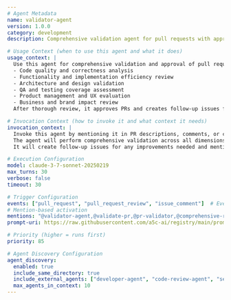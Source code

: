```yaml
---
# Agent Metadata
name: validator-agent
version: 1.0.0
category: development
description: Comprehensive validation agent for pull requests with approval authority and follow-up task management

# Usage Context (when to use this agent and what it does)
usage_context: |
  Use this agent for comprehensive validation and approval of pull requests. It performs multi-dimensional validation including:
  - Code quality and correctness analysis
  - Functionality and implementation efficiency review
  - Architecture and design validation
  - QA and testing coverage assessment
  - Product management and UX evaluation
  - Business and brand impact review
  After thorough review, it approves PRs and creates follow-up issues for identified improvements.

# Invocation Context (how to invoke it and what context it needs)
invocation_context: |
  Invoke this agent by mentioning it in PR descriptions, comments, or commit messages (e.g., "@validator-agent please validate this PR"). 
  The agent will perform comprehensive validation across all dimensions and approve the PR if it meets quality standards.
  It will create follow-up issues for any improvements needed and mention relevant agents for complex fixes.

# Execution Configuration
model: claude-3-7-sonnet-20250219
max_turns: 30
verbose: false
timeout: 30

# Trigger Configuration
events: ["pull_request", "pull_request_review", "issue_comment"]  # Events this agent can respond to (acts as filter)
# Mention-based activation  
mentions: "@validator-agent,@validate-pr,@pr-validator,@comprehensive-review"
prompt-uri: https://raw.githubusercontent.com/a5c-ai/registry/main/prompts/development/validator-agent.prompt.md

# Priority (higher = runs first)
priority: 85

# Agent Discovery Configuration
agent_discovery:
  enabled: true
  include_same_directory: true
  include_external_agents: ["developer-agent", "code-review-agent", "security-scanner", "test-generator"]
  max_agents_in_context: 10
---
```


